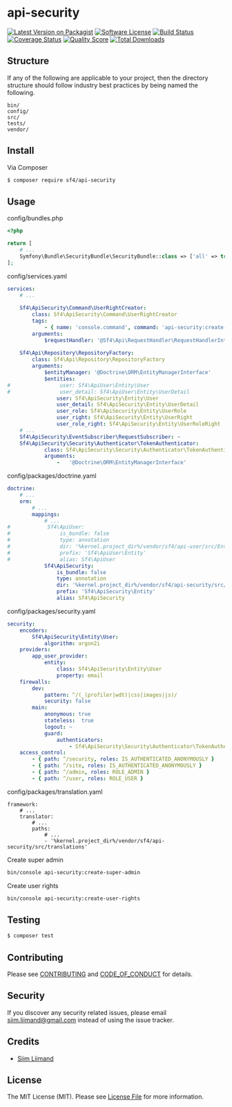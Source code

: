# api-security

[![Latest Version on Packagist][ico-version]][link-packagist]
[![Software License][ico-license]](LICENSE.md)
[![Build Status][ico-travis]][link-travis]
[![Coverage Status][ico-scrutinizer]][link-scrutinizer]
[![Quality Score][ico-code-quality]][link-code-quality]
[![Total Downloads][ico-downloads]][link-downloads]

## Structure

If any of the following are applicable to your project, then the directory structure should follow industry best practices by being named the following.

```
bin/        
config/
src/
tests/
vendor/
```


## Install

Via Composer

``` bash
$ composer require sf4/api-security
```

## Usage

config/bundles.php
``` php
<?php

return [
    # ...
    Symfony\Bundle\SecurityBundle\SecurityBundle::class => ['all' => true]
];
```

config/services.yaml
``` yaml
services:
    # ...
    
    Sf4\ApiSecurity\Command\UserRightCreator:
        class: Sf4\ApiSecurity\Command\UserRightCreator
        tags:
            - { name: 'console.command', command: 'api-security:create-user-rights' }
        arguments:
            $requestHandler: '@Sf4\Api\RequestHandler\RequestHandlerInterface'
    
    Sf4\Api\Repository\RepositoryFactory:
        class: Sf4\Api\Repository\RepositoryFactory
        arguments:
            $entityManager: '@Doctrine\ORM\EntityManagerInterface'
            $entities:
#                user: Sf4\ApiUser\Entity\User
#                user_detail: Sf4\ApiUser\Entity\UserDetail
                user: Sf4\ApiSecurity\Entity\User
                user_detail: Sf4\ApiSecurity\Entity\UserDetail
                user_role: Sf4\ApiSecurity\Entity\UserRole
                user_right: Sf4\ApiSecurity\Entity\UserRight
                user_role_right: Sf4\ApiSecurity\Entity\UserRoleRight
    # ...
    Sf4\ApiSecurity\EventSubscriber\RequestSubscriber: ~
    Sf4\ApiSecurity\Security\Authenticator\TokenAuthenticator:
            class: Sf4\ApiSecurity\Security\Authenticator\TokenAuthenticator
            arguments:
                -   '@Doctrine\ORM\EntityManagerInterface'
```

config/packages/doctrine.yaml
``` yaml
doctrine:
    # ...
    orm:
        # ...
        mappings:
            # ...
#            Sf4\ApiUser:
#                is_bundle: false
#                type: annotation
#                dir: '%kernel.project_dir%/vendor/sf4/api-user/src/Entity'
#                prefix: 'Sf4\ApiUser\Entity'
#                alias: Sf4\ApiUser
            Sf4\ApiSecurity:
                is_bundle: false
                type: annotation
                dir: '%kernel.project_dir%/vendor/sf4/api-security/src/Entity'
                prefix: 'Sf4\ApiSecurity\Entity'
                alias: Sf4\ApiSecurity
```

config/packages/security.yaml
``` yaml
security:
    encoders:
        Sf4\ApiSecurity\Entity\User:
            algorithm: argon2i
    providers:
        app_user_provider:
            entity:
                class: Sf4\ApiSecurity\Entity\User
                property: email
    firewalls:
        dev:
            pattern: ^/(_(profiler|wdt)|css|images|js)/
            security: false
        main:
            anonymous: true
            stateless:  true
            logout: ~
            guard:
                authenticators:
                    - Sf4\ApiSecurity\Security\Authenticator\TokenAuthenticator
    access_control:
        - { path: ^/security, roles: IS_AUTHENTICATED_ANONYMOUSLY }
        - { path: ^/site, roles: IS_AUTHENTICATED_ANONYMOUSLY }
        - { path: ^/admin, roles: ROLE_ADMIN }
        - { path: ^/user, roles: ROLE_USER }
```

config/packages/translation.yaml
```
framework:
    # ...
    translator:
        # ...
        paths:
            # ...
            - '%kernel.project_dir%/vendor/sf4/api-security/src/translations'
```

Create super admin
``` bash
bin/console api-security:create-super-admin
```

Create user rights
``` bash
bin/console api-security:create-user-rights
```


## Testing

``` bash
$ composer test
```

## Contributing

Please see [CONTRIBUTING](CONTRIBUTING.md) and [CODE_OF_CONDUCT](CODE_OF_CONDUCT.md) for details.

## Security

If you discover any security related issues, please email siim.liimand@gmail.com instead of using the issue tracker.

## Credits

- [Siim Liimand][link-author]

## License

The MIT License (MIT). Please see [License File](LICENSE.md) for more information.

[ico-version]: https://img.shields.io/packagist/v/sf4/api-security.svg?style=flat-square
[ico-license]: https://img.shields.io/badge/license-MIT-brightgreen.svg?style=flat-square
[ico-travis]: https://img.shields.io/travis/sf4/api-security/master.svg?style=flat-square
[ico-scrutinizer]: https://img.shields.io/scrutinizer/coverage/g/sf4/api-security.svg?style=flat-square
[ico-code-quality]: https://img.shields.io/scrutinizer/g/sf4/api-security.svg?style=flat-square
[ico-downloads]: https://img.shields.io/packagist/dt/sf4/api-security.svg?style=flat-square

[link-packagist]: https://packagist.org/packages/sf4/api-security
[link-travis]: https://travis-ci.org/sf4/api-security
[link-scrutinizer]: https://scrutinizer-ci.com/g/sf4/api-security/code-structure
[link-code-quality]: https://scrutinizer-ci.com/g/sf4/api-security
[link-downloads]: https://packagist.org/packages/sf4/api-security
[link-author]: https://github.com/siimliimand
